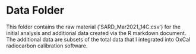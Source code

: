 # Data Folder
This folder contains the raw material ('SARD_Mar2021_14C.csv') for the initial analysis and additional data created via the R markdown document. The additional data are subsets of the total data that I integrated into OxCal radiocarbon calibration software.
